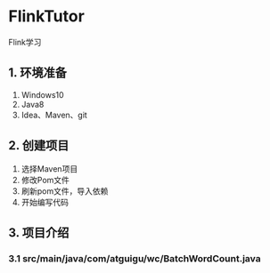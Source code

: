 # FlinkTutor
Flink学习
## 1. 环境准备  
1. Windows10
2. Java8
3. Idea、Maven、git
## 2. 创建项目
1. 选择Maven项目
2. 修改Pom文件
3. 刷新pom文件，导入依赖
4. 开始编写代码
## 3. 项目介绍
### 3.1 src/main/java/com/atguigu/wc/BatchWordCount.java

